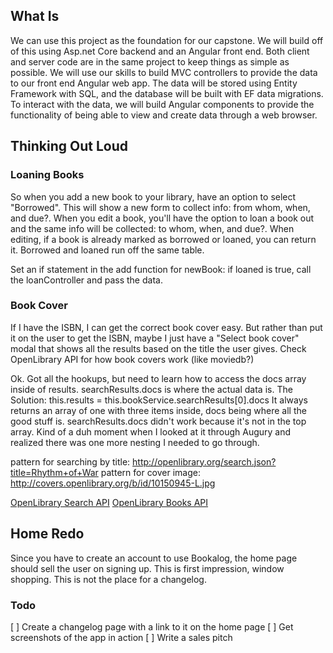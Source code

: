 ## What Is
We can use this project as the foundation for our capstone. We will build off of this using Asp.net Core backend and an Angular front end. Both client and server code are in the same project to keep things as simple as possible. We will use our skills to build MVC controllers to provide the data to our front end Angular web app. The data will be stored using Entity Framework with SQL, and the database will be built with EF data migrations. To interact with the data, we will build Angular components to provide the functionality of being able to view and create data through a web browser.

## Thinking Out Loud

### Loaning Books
So when you add a new book to your library, have an option to select "Borrowed". This will show a new form to collect info: from whom, when, and due?. 
When you edit a book, you'll have the option to loan a book out and the same info will be collected: to whom, when, and due?. 
When editing, if a book is already marked as borrowed or loaned, you can return it. 
Borrowed and loaned run off the same table.

Set an if statement in the add function for newBook: if loaned is true, call the loanController and pass the data.

### Book Cover
If I have the ISBN, I can get the correct book cover easy. But rather than put it on the user to get the ISBN, maybe I just have a "Select book cover" modal that shows all the results based on the title the user gives. 
Check OpenLibrary API for how book covers work (like moviedb?)

Ok. Got all the hookups, but need to learn how to access the docs array inside of results. searchResults.docs is where the actual data is.
The Solution:
this.results = this.bookService.searchResults[0].docs
It always returns an array of one with three items inside, docs being where all the good stuff is. searchResults.docs didn't work because it's not in the top array. 
Kind of a duh moment when I looked at it through Augury and realized there was one more nesting I needed to go through.

pattern for searching by title:
http://openlibrary.org/search.json?title=Rhythm+of+War
pattern for cover image:
http://covers.openlibrary.org/b/id/10150945-L.jpg

[OpenLibrary Search API](https://openlibrary.org/dev/docs/api/search)
[OpenLibrary Books API](https://openlibrary.org/dev/docs/api/books)

## Home Redo
Since you have to create an account to use Bookalog, the home page should sell the user on signing up. This is first impression, window shopping. This is not the place for a changelog. 

### Todo
[ ] Create a changelog page with a link to it on the home page
[ ] Get screenshots of the app in action
[ ] Write a sales pitch